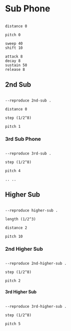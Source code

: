 # Sub Phone

```scenario oscilla

distance 0

pitch 0

sweep 40
shift 10

attack 8
decay 8
sustain 50
release 8

```

## 2nd Sub

```scenario oscilla

--reproduce 2nd-sub .

distance 0

step (1/2^8)

pitch 1

```

### 3rd Sub Phone

```scenario oscilla

--reproduce 3rd-sub .

step (1/2^8)

pitch 4

.. ..

```

## Higher Sub

```scenario oscilla

--reproduce higher-sub .

length (1/2^3)

distance 2

pitch 10

```

### 2nd Higher Sub

```scenario oscilla

--reproduce 2nd-higher-sub .

step (1/2^8)

pitch 2

```

#### 3rd Higher Sub

```scenario oscilla

--reproduce 3rd-higher-sub .

step (1/2^8)

pitch 5

```

